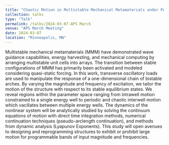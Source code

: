 ```yaml
---
title: "Chaotic Motion in Multistable Mechanical Metamaterials under Periodic Excitation"
collection: talks
type: "Talk"
permalink: /talks/2024-03-07-APS March
venue: "APS March Meeting"
date: 2024-03-07
location: "Minneapolis, MN"
---
```


Multistable mechanical metamaterials (MMM) have demonstrated wave guidance capabilities, energy harvesting, and mechanical computing by arranging multistable unit cells into arrays. The transition between stable configurations of MMM has primarily been activated and modeled considering quasi-static forcing. In this work, transverse oscillatory loads are used to manipulate the response of a one-dimensional chain of bistable arches.  By varying the magnitude and frequency of excitation, we tailor the motion of the structure with respect to its stable equilibrium states. We reveal regions within the parameter space ranging from intrawell motion constrained to a single energy well to periodic and chaotic interwell motion which vacillates between multiple energy wells. The dynamics of the nonlinear system will be analytically studied by solving the continuum equations of motion with direct time integration methods, numerical continuation techniques (pseudo-arclength continuation), and methods from dynamic analysis (Lyapunov Exponents). This study will open avenues to designing and reprogramming structures to exhibit or prohibit large motion for programmable bands of input magnitude and frequencies.
